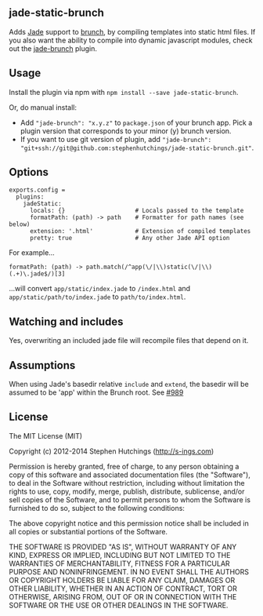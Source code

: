 ## jade-static-brunch
Adds [Jade](http://jade-lang.com) support to [brunch](http://brunch.io), by
compiling templates into static html files. If you also want the
ability to compile into dynamic javascript modules, check out the
[jade-brunch](https://github.com/brunch/jade-brunch) plugin.

## Usage
Install the plugin via npm with `npm install --save jade-static-brunch`.

Or, do manual install:

* Add `"jade-brunch": "x.y.z"` to `package.json` of your brunch app.
  Pick a plugin version that corresponds to your minor (y) brunch version.
* If you want to use git version of plugin, add
`"jade-brunch": "git+ssh://git@github.com:stephenhutchings/jade-static-brunch.git"`.

## Options

```
exports.config =
  plugins:
    jadeStatic:
      locals: {}                    # Locals passed to the template
      formatPath: (path) -> path    # Formatter for path names (see below)
      extension: '.html'            # Extension of compiled templates
      pretty: true                  # Any other Jade API option
```

For example...

```
formatPath: (path) -> path.match(/^app(\/|\\)static(\/|\\)(.+)\.jade$/)[3]
```

...will convert `app/static/index.jade` to `/index.html` and `app/static/path/to/index.jade` to `path/to/index.html`.

## Watching and includes

Yes, overwriting an included jade file will recompile files that depend on it.

## Assumptions

When using Jade's basedir relative `include` and `extend`, the basedir will be assumed to be 'app' within the Brunch root. See [#989](https://github.com/visionmedia/jade/pull/989)

## License

The MIT License (MIT)

Copyright (c) 2012-2014 Stephen Hutchings (http://s-ings.com)

Permission is hereby granted, free of charge, to any person obtaining a copy
of this software and associated documentation files (the "Software"), to deal
in the Software without restriction, including without limitation the rights
to use, copy, modify, merge, publish, distribute, sublicense, and/or sell
copies of the Software, and to permit persons to whom the Software is
furnished to do so, subject to the following conditions:

The above copyright notice and this permission notice shall be included in
all copies or substantial portions of the Software.

THE SOFTWARE IS PROVIDED "AS IS", WITHOUT WARRANTY OF ANY KIND, EXPRESS OR
IMPLIED, INCLUDING BUT NOT LIMITED TO THE WARRANTIES OF MERCHANTABILITY,
FITNESS FOR A PARTICULAR PURPOSE AND NONINFRINGEMENT. IN NO EVENT SHALL THE
AUTHORS OR COPYRIGHT HOLDERS BE LIABLE FOR ANY CLAIM, DAMAGES OR OTHER
LIABILITY, WHETHER IN AN ACTION OF CONTRACT, TORT OR OTHERWISE, ARISING FROM,
OUT OF OR IN CONNECTION WITH THE SOFTWARE OR THE USE OR OTHER DEALINGS IN
THE SOFTWARE.
